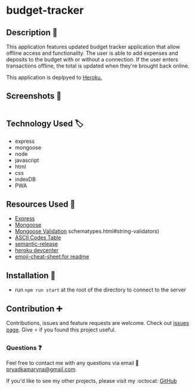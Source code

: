 # budget-tracker


## Description :page_with_curl:

This application features
updated budget tracker application that allow offline access and functionality. The user is able to add expenses and deposits to the budget with or without a connection. If the user enters transactions offline, the total is updated when they're brought back online. 

This application is deplpyed to [Heroku.](https://boiling-plains-58611.herokuapp.com/)

## Screenshots :camera_flash:
![]()

## Technology Used :label: 

* express
* mongoose
* node
* javascript
* html
* css
* indexDB
* PWA

## Resources Used :wrench: 

* [Express](https://www.npmjs.com/package/express)
* [Mongoose](https://www.npmjs.com/package/mongoose)
* [Mongoose Validation](https://mongoosejs.com/docs/validation.html)
schematypes.html#string-validators)
* [ASCII Codes Table](https://ascii.cl/)
* [semantic-release](npmjs.com/package/semantic-release)
* [heroku devcenter](https://devcenter.heroku.com/articles/config-vars)
* [emoji-cheat-sheet:for readme](https://github.com/ikatyang/emoji-cheat-sheet)

## Installation :electric_plug:

* run `npm run start` at the root of the directory to connect to the server

## Contribution :heavy_plus_sign: 

Contributions, issues and feature requests are welcome. 
Check out [issues page](https://github.com/MarynaPR/budget-tracker/issues). 
Give :star: if you found this project useful. 

### Questions :question: 
Feel free to contact me with any questions via email :e-mail: pryadkamaryna@gmail.com. 
  
If you'd like to see my other projects, please visit my :octocat: 
[GitHub](https://github.com/MarynaPR?tab=repositories)